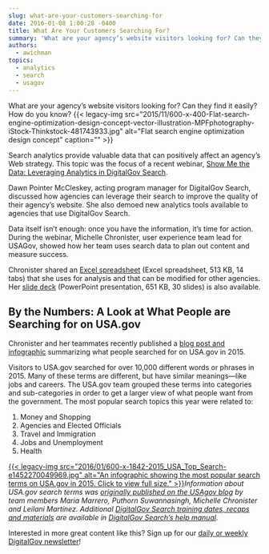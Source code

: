 ```yaml
---
slug: what-are-your-customers-searching-for
date: 2016-01-08 1:00:28 -0400
title: What Are Your Customers Searching For?
summary: 'What are your agency’s website visitors looking for? Can they find it easily? How do you know? Search analytics provide valuable data that can positively affect an agency’s Web strategy. This topic was the focus of a recent webinar, Show Me the Data: Leveraging Analytics in DigitalGov Search. Dawn Pointer McCleskey, acting program manager for'
authors:
  - awichman
topics:
  - analytics
  - search
  - usagov
---
```


What are your agency’s website visitors looking for? Can they find it easily? How do you know? {{< legacy-img src="2015/11/600-x-400-Flat-search-engine-optimization-design-concept-vector-illustration-MPFphotography-iStock-Thinkstock-481743933.jpg" alt="Flat search engine optimization design concept" caption="" >}} 

Search analytics provide valuable data that can positively affect an agency’s Web strategy. This topic was the focus of a recent webinar, [Show Me the Data: Leveraging Analytics in DigitalGov Search](https://www.youtube.com/watch?v=zMft4VkYZug&feature=youtu.be).

Dawn Pointer McCleskey, acting program manager for DigitalGov Search, discussed how agencies can leverage their search to improve the quality of their agency’s website. She also demoed new analytics tools available to agencies that use DigitalGov Search.

Data itself isn’t enough: once you have the information, it’s time for action. During the webinar, Michelle Chronister, user experience team lead for USAGov, showed how her team uses search data to plan out content and measure success.

Chronister shared an [Excel spreadsheet](https://s3.amazonaws.com/digitalgov/_legacy-img/2016/01/Sample_FY15_Monthly_Search-Reports-USA.gov_.xlsx) (Excel spreadsheet, 513 KB, 14 tabs) that she uses for analysis and that can be modified for other agencies. Her [slide deck](https://s3.amazonaws.com/digitalgov/_legacy-img/2016/01/Mastering_Your_Search_Data-December_2015.pptx) (PowerPoint presentation, 651 KB, 30 slides) is also available.

## By the Numbers: A Look at What People are Searching for on USA.gov

Chronister and her teammates recently published a [blog post and infographic](https://blog.usa.gov/5-most-popular-search-topics-on-usa-gov-in-2015) summarizing what people searched for on USA.gov in 2015.

Visitors to USA.gov searched for over 10,000 different words or phrases in 2015. Many of these terms are different, but have similar meanings—like jobs and careers. The USA.gov team grouped these terms into categories and sub-categories in order to get a larger view of what people want from the government. The most popular search topics this year were related to:

  1. Money and Shopping
  2. Agencies and Elected Officials
  3. Travel and Immigration
  4. Jobs and Unemployment
  5. Health

[{{< legacy-img src="2016/01/600-x-1842-2015\_USA\_Top_Search-e1452270049969.jpg" alt="An infographic showing the most popular search terms on USA.gov in 2015. Click to view full size." >}}](https://s3.amazonaws.com/digitalgov/_legacy-img/2016/01/612-x-1879-orig-2015_USA_Top_Search.png)_Information about USA.gov search terms was [originally published on the USAgov blog](https://blog.usa.gov/5-most-popular-search-topics-on-usa-gov-in-2015) by team members Maria Marrero, Puthorn Suwannasingh, Michelle Chronister and Leilani Martínez._
_Additional [DigitalGov Search training dates, recaps and materials](http://search.digitalgov.gov/manual/training.html) are available in [DigitalGov Search’s help manual](http://search.digitalgov.gov/manual/)._

Interested in more great content like this? Sign up for our [daily or weekly DigitalGov newsletter](https://public.govdelivery.com/accounts/USHOWTO/subscriber/new)!